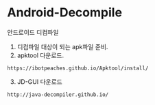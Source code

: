 # Android-Decompile
안드로이드 디컴파일

1. 디컴파일 대상이 되는 apk파일 준비.
2. apktool 다운로드.
```
https://ibotpeaches.github.io/Apktool/install/
```
3. JD-GUI 다운로드
```
http://java-decompiler.github.io/
```
